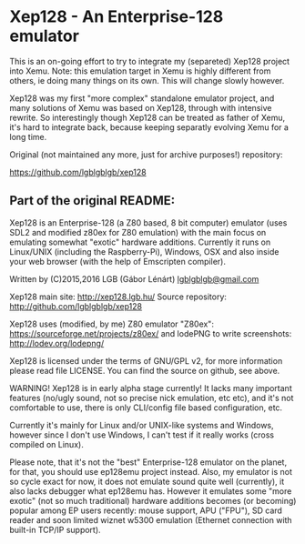 # Xep128 - An Enterprise-128 emulator

This is an on-going effort to try to integrate my (separeted) Xep128 project
into Xemu. Note: this emulation target in Xemu is highly different from others,
ie doing many things on its own. This will change slowly however.

Xep128 was my first "more complex" standalone emulator project, and many solutions
of Xemu was based on Xep128, through with intensive rewrite. So interestingly though
Xep128 can be treated as father of Xemu, it's hard to integrate back, because keeping
separatly evolving Xemu for a long time.

Original (not maintained any more, just for archive purposes!) repository:

https://github.com/lgblgblgb/xep128

## Part of the original README:

Xep128 is an Enterprise-128 (a Z80 based, 8 bit computer) emulator (uses SDL2
and modified z80ex for Z80 emulation) with the main focus on emulating somewhat
"exotic" hardware additions. Currently it runs on Linux/UNIX (including the
Raspberry-Pi), Windows, OSX and also inside your web browser (with the help
of Emscripten compiler).

Written by (C)2015,2016 LGB (Gábor Lénárt) <lgblgblgb@gmail.com>

Xep128 main site: http://xep128.lgb.hu/
Source repository: http://github.com/lgblgblgb/xep128

Xep128 uses (modified, by me) Z80 emulator "Z80ex": https://sourceforge.net/projects/z80ex/
and lodePNG to write screenshots: http://lodev.org/lodepng/

Xep128 is licensed under the terms of GNU/GPL v2, for more information please
read file LICENSE. You can find the source on github, see above.

WARNING! Xep128 is in early alpha stage currently! It lacks many important
features (no/ugly sound, not so precise nick emulation, etc etc), and it's not
comfortable to use, there is only CLI/config file based configuration, etc.

Currently it's mainly for Linux and/or UNIX-like systems and Windows, however
since I don't use Windows, I can't test if it really works (cross compiled on
Linux).

Please note, that it's not the "best" Enterprise-128 emulator on the planet,
for that, you should use ep128emu project instead. Also, my emulator is not so
cycle exact for now, it does not emulate sound quite well (currently), it also lacks
debugger what ep128emu has. However it emulates some "more exotic" (not so much
traditional) hardware additions becomes (or becoming) popular among EP users
recently: mouse support, APU ("FPU"), SD card reader and soon limited wiznet
w5300 emulation (Ethernet connection with built-in TCP/IP support).
